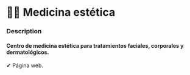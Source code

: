 # 💆🏻 Medicina estética

### Description 

#### Centro de medicina estética para tratamientos faciales, corporales y dermatológicos.

✔ Página web.
